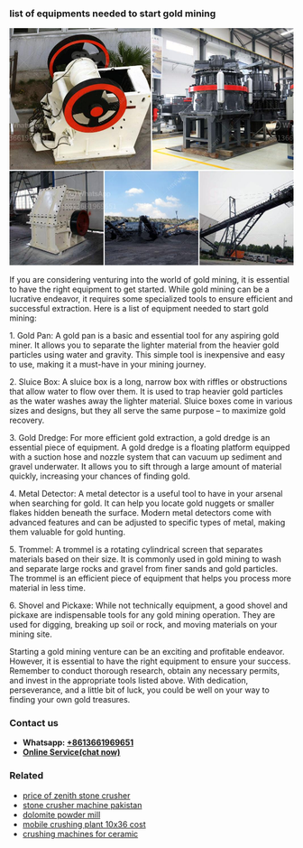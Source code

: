 <h3>list of equipments needed to start gold mining</h3><img src='1708498014.jpg' alt=''><p>If you are considering venturing into the world of gold mining, it is essential to have the right equipment to get started. While gold mining can be a lucrative endeavor, it requires some specialized tools to ensure efficient and successful extraction. Here is a list of equipment needed to start gold mining:</p><p>1. Gold Pan: A gold pan is a basic and essential tool for any aspiring gold miner. It allows you to separate the lighter material from the heavier gold particles using water and gravity. This simple tool is inexpensive and easy to use, making it a must-have in your mining journey.</p><p>2. Sluice Box: A sluice box is a long, narrow box with riffles or obstructions that allow water to flow over them. It is used to trap heavier gold particles as the water washes away the lighter material. Sluice boxes come in various sizes and designs, but they all serve the same purpose – to maximize gold recovery.</p><p>3. Gold Dredge: For more efficient gold extraction, a gold dredge is an essential piece of equipment. A gold dredge is a floating platform equipped with a suction hose and nozzle system that can vacuum up sediment and gravel underwater. It allows you to sift through a large amount of material quickly, increasing your chances of finding gold.</p><p>4. Metal Detector: A metal detector is a useful tool to have in your arsenal when searching for gold. It can help you locate gold nuggets or smaller flakes hidden beneath the surface. Modern metal detectors come with advanced features and can be adjusted to specific types of metal, making them valuable for gold hunting.</p><p>5. Trommel: A trommel is a rotating cylindrical screen that separates materials based on their size. It is commonly used in gold mining to wash and separate large rocks and gravel from finer sands and gold particles. The trommel is an efficient piece of equipment that helps you process more material in less time.</p><p>6. Shovel and Pickaxe: While not technically equipment, a good shovel and pickaxe are indispensable tools for any gold mining operation. They are used for digging, breaking up soil or rock, and moving materials on your mining site.</p><p>Starting a gold mining venture can be an exciting and profitable endeavor. However, it is essential to have the right equipment to ensure your success. Remember to conduct thorough research, obtain any necessary permits, and invest in the appropriate tools listed above. With dedication, perseverance, and a little bit of luck, you could be well on your way to finding your own gold treasures.</p><h3>Contact us</h3><ul><li><strong>Whatsapp:&nbsp;<a href="https://wa.me/8613661969651">+8613661969651</a></strong></li><li><a href="https://swt.shibang-china.com/?git&amp;zhl&amp;list of equipments needed to start gold mining"><strong>Online Service(chat now)</strong></a></li></ul><h3>Related</h3><ul><li><a href='price of zenith stone crusher.md'>price of zenith stone crusher</a></li><li><a href='stone crusher machine pakistan.md'>stone crusher machine pakistan</a></li><li><a href='dolomite powder mill.md'>dolomite powder mill</a></li><li><a href='mobile crushing plant 10x36 cost.md'>mobile crushing plant 10x36 cost</a></li><li><a href='crushing machines for ceramic.md'>crushing machines for ceramic</a></li></ul>